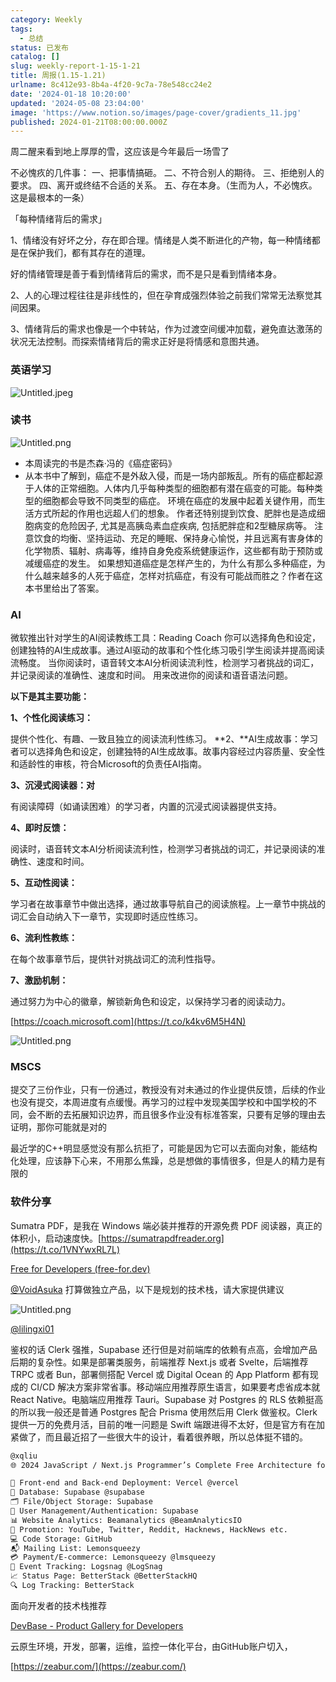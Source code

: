 ```yaml
---
category: Weekly
tags:
  - 总结
status: 已发布
catalog: []
slug: weekly-report-1-15-1-21
title: 周报(1.15-1.21)
urlname: 8c412e93-8b4a-4f20-9c7a-78e548cc24e2
date: '2024-01-18 10:20:00'
updated: '2024-05-08 23:04:00'
image: 'https://www.notion.so/images/page-cover/gradients_11.jpg'
published: 2024-01-21T08:00:00.000Z
---
```


周二醒来看到地上厚厚的雪，这应该是今年最后一场雪了


不必愧疚的几件事：
一、把事情搞砸。
二、不符合别人的期待。
三、拒绝别人的要求。
四、离开或终结不合适的关系。
五、存在本身。（生而为人，不必愧疚。这是最根本的一条）


「每种情绪背后的需求」


1、情绪没有好坏之分，存在即合理。情绪是人类不断进化的产物，每一种情绪都是在保护我们，都有其存在的道理。


好的情绪管理是善于看到情绪背后的需求，而不是只是看到情绪本身。


2、人的心理过程往往是非线性的，但在孕育成强烈体验之前我们常常无法察觉其间因果。


3、情绪背后的需求也像是一个中转站，作为过渡空间缓冲加载，避免直达激荡的状况无法控制。而探索情绪背后的需求正好是将情感和意图共通。


### 英语学习


![Untitled.jpeg](https://prod-files-secure.s3.us-west-2.amazonaws.com/5d24fe63-e567-4804-86f9-9fdc62e13082/faec46dc-9da5-4799-b905-c316418f1168/Untitled.jpeg?X-Amz-Algorithm=AWS4-HMAC-SHA256&X-Amz-Content-Sha256=UNSIGNED-PAYLOAD&X-Amz-Credential=ASIAZI2LB4667KLFRLAI%2F20250221%2Fus-west-2%2Fs3%2Faws4_request&X-Amz-Date=20250221T053656Z&X-Amz-Expires=3600&X-Amz-Security-Token=IQoJb3JpZ2luX2VjEKX%2F%2F%2F%2F%2F%2F%2F%2F%2F%2FwEaCXVzLXdlc3QtMiJGMEQCIH6ZDPF6Fwm1u2L%2FM7FCzVOg4FZeRPiK3RUvYgqBdXgDAiBtWbf5oCVwKIrwxwBzzbeybWrUzIWsNCane1l6pANONyqIBAjO%2F%2F%2F%2F%2F%2F%2F%2F%2F%2F8BEAAaDDYzNzQyMzE4MzgwNSIMuUr8V1B%2BbzC6hrc3KtwDEMP1yxPngUT7fS2xQO7WzSrSGQfku3VJym5rJVqux5iR%2BL%2FpCIFgnW%2F9od5%2BTVkoW9Ki2fezNIT%2BC%2FE%2FbDdT%2B44FhUyDjlUhBOgpuUggBcDzcVnS9%2FXigP8cPyT0xCEc4imO6%2BNvVhC7uyYkRFGkvJoEfQNHO6Qj9RTg2dGjiNhvDuYttqr4nmMOW3%2BlZS0kop6S79YT3IkOex6J3%2BXXxBTu1tyHZ3z%2BRBJTTOR86RdyQwRVpMDd9tkPMFl7cLJrzq8cqn1qkkguqRfwgHC7dNfuMcXNOsD0kkVBdbyGXUxfTec8ikRuPb%2BbMg7GwnkdjhdKUueMZxGxENx8RT%2FFTpBFj9DX1UAVfeoK2J3tLUjEGKLU8FcrxEsVCv8kvyrpIK%2BJoqNYorc%2BNHAEgALI3MxAj5E9CA7pozBPAbPB72O0cDcZBAdX%2BpELo8FnnEJsestbaTx2P1WfFtdc7WwO7wnxVwccd0xbPf8afQZfd48wt%2BEJYcdfx9GE95toRZQzveRgcN744Qjg74AfodAK7SHd0LZJL64MIPYIqTMBsB8NsgwtaoBUI4o4d3dUJR%2B022hZSi93kkMTYrUG75l4CgJr25dW0xwoNLoobKZut9EpJ%2F3dw7gxNrM8cH0wrIbgvQY6pgFhuSTFCaVT%2BbUeZztV%2BtRW%2FdlC%2FvdCU4%2F5G6xjjrua2Swe5IA26TQJmz8I8ilgQeA6U6yRs2nIc9LtHv3dWHcr8pIRkERTLMjAd41BFWf5usUgc6kE%2FCfNThcegV9KxMpGKnZo7DVDM4uWF34ho07CWQ7Ykb31XxLUtnSQDKqUbpc8U2SfaNJ65DQ6SYz7yhVHfLcV5p2%2FZRJaAS%2BYzkaoS6RdN4lw&X-Amz-Signature=a43885f768061ee458d0a03893080c76880609257cd906cd11cf1c91b3206fb3&X-Amz-SignedHeaders=host&x-id=GetObject)


### 读书


![Untitled.png](https://prod-files-secure.s3.us-west-2.amazonaws.com/5d24fe63-e567-4804-86f9-9fdc62e13082/08aff459-da99-4ed5-87c6-1f4c95b62ac3/Untitled.png?X-Amz-Algorithm=AWS4-HMAC-SHA256&X-Amz-Content-Sha256=UNSIGNED-PAYLOAD&X-Amz-Credential=ASIAZI2LB4667KLFRLAI%2F20250221%2Fus-west-2%2Fs3%2Faws4_request&X-Amz-Date=20250221T053656Z&X-Amz-Expires=3600&X-Amz-Security-Token=IQoJb3JpZ2luX2VjEKX%2F%2F%2F%2F%2F%2F%2F%2F%2F%2FwEaCXVzLXdlc3QtMiJGMEQCIH6ZDPF6Fwm1u2L%2FM7FCzVOg4FZeRPiK3RUvYgqBdXgDAiBtWbf5oCVwKIrwxwBzzbeybWrUzIWsNCane1l6pANONyqIBAjO%2F%2F%2F%2F%2F%2F%2F%2F%2F%2F8BEAAaDDYzNzQyMzE4MzgwNSIMuUr8V1B%2BbzC6hrc3KtwDEMP1yxPngUT7fS2xQO7WzSrSGQfku3VJym5rJVqux5iR%2BL%2FpCIFgnW%2F9od5%2BTVkoW9Ki2fezNIT%2BC%2FE%2FbDdT%2B44FhUyDjlUhBOgpuUggBcDzcVnS9%2FXigP8cPyT0xCEc4imO6%2BNvVhC7uyYkRFGkvJoEfQNHO6Qj9RTg2dGjiNhvDuYttqr4nmMOW3%2BlZS0kop6S79YT3IkOex6J3%2BXXxBTu1tyHZ3z%2BRBJTTOR86RdyQwRVpMDd9tkPMFl7cLJrzq8cqn1qkkguqRfwgHC7dNfuMcXNOsD0kkVBdbyGXUxfTec8ikRuPb%2BbMg7GwnkdjhdKUueMZxGxENx8RT%2FFTpBFj9DX1UAVfeoK2J3tLUjEGKLU8FcrxEsVCv8kvyrpIK%2BJoqNYorc%2BNHAEgALI3MxAj5E9CA7pozBPAbPB72O0cDcZBAdX%2BpELo8FnnEJsestbaTx2P1WfFtdc7WwO7wnxVwccd0xbPf8afQZfd48wt%2BEJYcdfx9GE95toRZQzveRgcN744Qjg74AfodAK7SHd0LZJL64MIPYIqTMBsB8NsgwtaoBUI4o4d3dUJR%2B022hZSi93kkMTYrUG75l4CgJr25dW0xwoNLoobKZut9EpJ%2F3dw7gxNrM8cH0wrIbgvQY6pgFhuSTFCaVT%2BbUeZztV%2BtRW%2FdlC%2FvdCU4%2F5G6xjjrua2Swe5IA26TQJmz8I8ilgQeA6U6yRs2nIc9LtHv3dWHcr8pIRkERTLMjAd41BFWf5usUgc6kE%2FCfNThcegV9KxMpGKnZo7DVDM4uWF34ho07CWQ7Ykb31XxLUtnSQDKqUbpc8U2SfaNJ65DQ6SYz7yhVHfLcV5p2%2FZRJaAS%2BYzkaoS6RdN4lw&X-Amz-Signature=e7c53b004e2639e82a4db16dc5b54005383e38aa3f56bb72eb6314f45d082645&X-Amz-SignedHeaders=host&x-id=GetObject)

- 本周读完的书是杰森·冯的《癌症密码》
- 从本书中了解到，癌症不是外敌入侵，而是一场内部叛乱。所有的癌症都起源于人体的正常细胞。人体内几乎每种类型的细胞都有潜在癌变的可能。每种类型的细胞都会导致不同类型的癌症。
环境在癌症的发展中起着关键作用，而生活方式所起的作用也远超人们的想象。
作者还特别提到饮食、肥胖也是造成细胞病变的危险因子, 尤其是高胰岛素血症疾病, 包括肥胖症和2型糖尿病等。
注意饮食的均衡、坚持运动、充足的睡眠、保持身心愉悦，并且远离有害身体的化学物质、辐射、病毒等，维持自身免疫系统健康运作，这些都有助于预防或减缓癌症的发生。
如果想知道癌症是怎样产生的，为什么有那么多种癌症，为什么越来越多的人死于癌症，怎样对抗癌症，有没有可能战而胜之？作者在这本书里给出了答案。

### AI


微软推出针对学生的AI阅读教练工具：Reading Coach
你可以选择角色和设定，创建独特的AI生成故事。通过AI驱动的故事和个性化练习吸引学生阅读并提高阅读流畅度。
当你阅读时，语音转文本AI分析阅读流利性，检测学习者挑战的词汇，并记录阅读的准确性、速度和时间。
用来改进你的阅读和语音语法问题。


**以下是其主要功能：**


**1、个性化阅读练习：**


提供个性化、有趣、一致且独立的阅读流利性练习。
**2、**AI生成故事：学习者可以选择角色和设定，创建独特的AI生成故事。故事内容经过内容质量、安全性和适龄性的审核，符合Microsoft的负责任AI指南。


**3、沉浸式阅读器：对**


有阅读障碍（如诵读困难）的学习者，内置的沉浸式阅读器提供支持。


**4、即时反馈：**


阅读时，语音转文本AI分析阅读流利性，检测学习者挑战的词汇，并记录阅读的准确性、速度和时间。


**5、互动性阅读：**


学习者在故事章节中做出选择，通过故事导航自己的阅读旅程。上一章节中挑战的词汇会自动纳入下一章节，实现即时适应性练习。


**6、流利性教练：**


在每个故事章节后，提供针对挑战词汇的流利性指导。


**7、激励机制：**


通过努力为中心的徽章，解锁新角色和设定，以保持学习者的阅读动力。


[https://coach.microsoft.com](https://t.co/k4kv6M5H4N)


![Untitled.png](https://prod-files-secure.s3.us-west-2.amazonaws.com/5d24fe63-e567-4804-86f9-9fdc62e13082/8f53d036-0cfc-469d-a837-f15107675ae4/Untitled.png?X-Amz-Algorithm=AWS4-HMAC-SHA256&X-Amz-Content-Sha256=UNSIGNED-PAYLOAD&X-Amz-Credential=ASIAZI2LB4667KLFRLAI%2F20250221%2Fus-west-2%2Fs3%2Faws4_request&X-Amz-Date=20250221T053656Z&X-Amz-Expires=3600&X-Amz-Security-Token=IQoJb3JpZ2luX2VjEKX%2F%2F%2F%2F%2F%2F%2F%2F%2F%2FwEaCXVzLXdlc3QtMiJGMEQCIH6ZDPF6Fwm1u2L%2FM7FCzVOg4FZeRPiK3RUvYgqBdXgDAiBtWbf5oCVwKIrwxwBzzbeybWrUzIWsNCane1l6pANONyqIBAjO%2F%2F%2F%2F%2F%2F%2F%2F%2F%2F8BEAAaDDYzNzQyMzE4MzgwNSIMuUr8V1B%2BbzC6hrc3KtwDEMP1yxPngUT7fS2xQO7WzSrSGQfku3VJym5rJVqux5iR%2BL%2FpCIFgnW%2F9od5%2BTVkoW9Ki2fezNIT%2BC%2FE%2FbDdT%2B44FhUyDjlUhBOgpuUggBcDzcVnS9%2FXigP8cPyT0xCEc4imO6%2BNvVhC7uyYkRFGkvJoEfQNHO6Qj9RTg2dGjiNhvDuYttqr4nmMOW3%2BlZS0kop6S79YT3IkOex6J3%2BXXxBTu1tyHZ3z%2BRBJTTOR86RdyQwRVpMDd9tkPMFl7cLJrzq8cqn1qkkguqRfwgHC7dNfuMcXNOsD0kkVBdbyGXUxfTec8ikRuPb%2BbMg7GwnkdjhdKUueMZxGxENx8RT%2FFTpBFj9DX1UAVfeoK2J3tLUjEGKLU8FcrxEsVCv8kvyrpIK%2BJoqNYorc%2BNHAEgALI3MxAj5E9CA7pozBPAbPB72O0cDcZBAdX%2BpELo8FnnEJsestbaTx2P1WfFtdc7WwO7wnxVwccd0xbPf8afQZfd48wt%2BEJYcdfx9GE95toRZQzveRgcN744Qjg74AfodAK7SHd0LZJL64MIPYIqTMBsB8NsgwtaoBUI4o4d3dUJR%2B022hZSi93kkMTYrUG75l4CgJr25dW0xwoNLoobKZut9EpJ%2F3dw7gxNrM8cH0wrIbgvQY6pgFhuSTFCaVT%2BbUeZztV%2BtRW%2FdlC%2FvdCU4%2F5G6xjjrua2Swe5IA26TQJmz8I8ilgQeA6U6yRs2nIc9LtHv3dWHcr8pIRkERTLMjAd41BFWf5usUgc6kE%2FCfNThcegV9KxMpGKnZo7DVDM4uWF34ho07CWQ7Ykb31XxLUtnSQDKqUbpc8U2SfaNJ65DQ6SYz7yhVHfLcV5p2%2FZRJaAS%2BYzkaoS6RdN4lw&X-Amz-Signature=adac22237a652277d3b792df869719affa275e1e1108caee0ae41686d7ba1b68&X-Amz-SignedHeaders=host&x-id=GetObject)


### MSCS


提交了三份作业，只有一份通过，教授没有对未通过的作业提供反馈，后续的作业也没有提交，本周进度有点缓慢。再学习的过程中发现美国学校和中国学校的不同，会不断的去拓展知识边界，而且很多作业没有标准答案，只要有足够的理由去证明，那你可能就是对的


最近学的C++明显感觉没有那么抗拒了，可能是因为它可以去面向对象，能结构化处理，应该静下心来，不用那么焦躁，总是想做的事情很多，但是人的精力是有限的


### 软件分享


Sumatra PDF，是我在 Windows 端必装并推荐的开源免费 PDF 阅读器，真正的体积小，启动速度快。[https://sumatrapdfreader.org](https://t.co/1VNYwxRL7L)


[Free for Developers (free-for.dev)](https://free-for.dev/#/)


[@VoidAsuka](https://twitter.com/VoidAsuka) 打算做独立产品，以下是规划的技术栈，请大家提供建议


![Untitled.png](https://prod-files-secure.s3.us-west-2.amazonaws.com/5d24fe63-e567-4804-86f9-9fdc62e13082/93561a3c-b2bc-4a43-bbc5-67e3f740ed5e/Untitled.png?X-Amz-Algorithm=AWS4-HMAC-SHA256&X-Amz-Content-Sha256=UNSIGNED-PAYLOAD&X-Amz-Credential=ASIAZI2LB4667KLFRLAI%2F20250221%2Fus-west-2%2Fs3%2Faws4_request&X-Amz-Date=20250221T053656Z&X-Amz-Expires=3600&X-Amz-Security-Token=IQoJb3JpZ2luX2VjEKX%2F%2F%2F%2F%2F%2F%2F%2F%2F%2FwEaCXVzLXdlc3QtMiJGMEQCIH6ZDPF6Fwm1u2L%2FM7FCzVOg4FZeRPiK3RUvYgqBdXgDAiBtWbf5oCVwKIrwxwBzzbeybWrUzIWsNCane1l6pANONyqIBAjO%2F%2F%2F%2F%2F%2F%2F%2F%2F%2F8BEAAaDDYzNzQyMzE4MzgwNSIMuUr8V1B%2BbzC6hrc3KtwDEMP1yxPngUT7fS2xQO7WzSrSGQfku3VJym5rJVqux5iR%2BL%2FpCIFgnW%2F9od5%2BTVkoW9Ki2fezNIT%2BC%2FE%2FbDdT%2B44FhUyDjlUhBOgpuUggBcDzcVnS9%2FXigP8cPyT0xCEc4imO6%2BNvVhC7uyYkRFGkvJoEfQNHO6Qj9RTg2dGjiNhvDuYttqr4nmMOW3%2BlZS0kop6S79YT3IkOex6J3%2BXXxBTu1tyHZ3z%2BRBJTTOR86RdyQwRVpMDd9tkPMFl7cLJrzq8cqn1qkkguqRfwgHC7dNfuMcXNOsD0kkVBdbyGXUxfTec8ikRuPb%2BbMg7GwnkdjhdKUueMZxGxENx8RT%2FFTpBFj9DX1UAVfeoK2J3tLUjEGKLU8FcrxEsVCv8kvyrpIK%2BJoqNYorc%2BNHAEgALI3MxAj5E9CA7pozBPAbPB72O0cDcZBAdX%2BpELo8FnnEJsestbaTx2P1WfFtdc7WwO7wnxVwccd0xbPf8afQZfd48wt%2BEJYcdfx9GE95toRZQzveRgcN744Qjg74AfodAK7SHd0LZJL64MIPYIqTMBsB8NsgwtaoBUI4o4d3dUJR%2B022hZSi93kkMTYrUG75l4CgJr25dW0xwoNLoobKZut9EpJ%2F3dw7gxNrM8cH0wrIbgvQY6pgFhuSTFCaVT%2BbUeZztV%2BtRW%2FdlC%2FvdCU4%2F5G6xjjrua2Swe5IA26TQJmz8I8ilgQeA6U6yRs2nIc9LtHv3dWHcr8pIRkERTLMjAd41BFWf5usUgc6kE%2FCfNThcegV9KxMpGKnZo7DVDM4uWF34ho07CWQ7Ykb31XxLUtnSQDKqUbpc8U2SfaNJ65DQ6SYz7yhVHfLcV5p2%2FZRJaAS%2BYzkaoS6RdN4lw&X-Amz-Signature=f6e15e5fe8fa4797aab7c3e6993d8accdf88957cb860b05d05b9ffaa4d64e82a&X-Amz-SignedHeaders=host&x-id=GetObject)


[@lilingxi01](https://twitter.com/lilingxi01)


鉴权的话 Clerk 强推，Supabase 还行但是对前端库的依赖有点高，会增加产品后期的复杂性。如果是部署类服务，前端推荐 Next.js 或者 Svelte，后端推荐 TRPC 或者 Bun，部署侧搭配 Vercel 或 Digital Ocean 的 App Platform 都有现成的 CI/CD 解决方案非常省事。移动端应用推荐原生语言，如果要考虑省成本就 React Native。电脑端应用推荐 Tauri。Supabase 对 Postgres 的 RLS 依赖挺高的所以我一般还是普通 Postgres 配合 Prisma 使用然后用 Clerk 做鉴权。Clerk 提供一万的免费月活，目前的唯一问题是 Swift 端跟进得不太好，但是官方有在加紧做了，而且最近招了一些很大牛的设计，看着很养眼，所以总体挺不错的。


```markdown
@xqliu
🌐 2024 JavaScript / Next.js Programmer’s Complete Free Architecture for solo entrepreneur:

🔧 Front-end and Back-end Deployment: Vercel @vercel
💾 Database: Supabase @supabase
🗂️ File/Object Storage: Supabase
👥 User Management/Authentication: Supabase
📊 Website Analytics: Beamanalytics @BeamAnalyticsIO
📣 Promotion: YouTube, Twitter, Reddit, Hacknews, HackNews etc. 
💻 Code Storage: GitHub
📬 Mailing List: Lemonsqueezy
💳 Payment/E-commerce: Lemonsqueezy @lmsqueezy
📌 Event Tracking: Logsnag @LogSnag
📈 Status Page: BetterStack @BetterStackHQ
🔍 Log Tracking: BetterStack
```


面向开发者的技术栈推荐


[DevBase - Product Gallery for Developers](https://devbase.fyi/)


云原生环境，开发，部署，运维，监控一体化平台，由GitHub账户切入，


[https://zeabur.com/](https://zeabur.com/)

